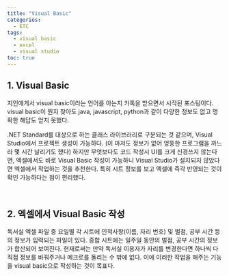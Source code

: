 ```yaml
---
title: "Visual Basic"
categories: 
  - ETC
tags:
  - visual basic
  - excel
  - visual studio
toc: true
---
```


## 1. Visual Basic

지인에게서 visual basic이라는 언어를 아는지 카톡을 받으면서 시작된 포스팅이다. visual basic이 뭔지 찾아도 java, javascript, python과 같이 다양한 정보도 없고 명확한 해답도 얻지 못했다. 

.NET Standard를 대상으로 하는 클래스 라이브러리로 구분되는 것 같으며, Visual Studio에서 프로젝트 생성이 가능하다. (이 마저도 정보가 없어 엉뚱한 프로그램을 까느라 몇 시간 날리기도 했다) 하지만 무엇보다도 코드 작성시 UI를 크게 신경쓰지 않는다면, 엑셀에서도 바로 Visual Basic 작성이 가능하니 Visual Studio가 설치되지 않았다면 엑셀에서 작업하는 것을 추천한다. 특히 시트 정보를 보고 엑셀에 즉각 반영되는 것이 확인 가능하다는 점이 편리했다.  

<br>

## 2. 엑셀에서 Visual Basic 작성

독서실 엑셀 파일 중 요일별 각 시트에 인적사항(이름, 자리 번호) 및 벌점, 공부 시간 등의 정보가 입력되는 파일이 있다. 종합 시트에는 일주일 동안의 벌점, 공부 시간의 정보가 합산되어 보여진다. 현재로써는 만약 독서실 이용자가 자리를 변경한다면 하나씩 다 직접 정보를 바꿔주거나 메크로를 돌리는 수 밖에 없다. 이에 이러한 작업을 해주는 기능을 visual basic으로 작성하는 것이 목표다. 




